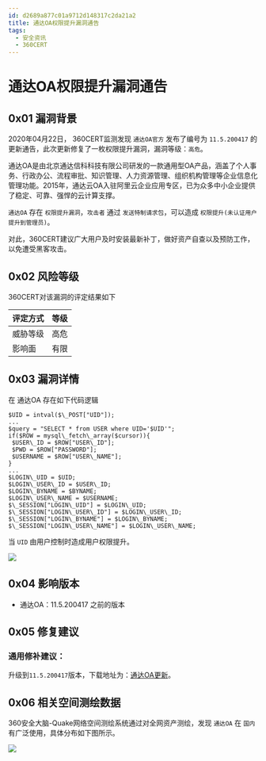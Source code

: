 ```yaml
---
id: d2689a877c01a9712d148317c2da21a2
title: 通达OA权限提升漏洞通告
tags: 
  - 安全资讯
  - 360CERT
---
```


# 通达OA权限提升漏洞通告

0x01 漏洞背景
---------


2020年04月22日， 360CERT监测发现 `通达OA官方` 发布了编号为 `11.5.200417` 的更新通告，此次更新修复了一枚权限提升漏洞，漏洞等级：`高危`。


通达OA是由北京通达信科科技有限公司研发的一款通用型OA产品，涵盖了个人事务、行政办公、流程审批、知识管理、人力资源管理、组织机构管理等企业信息化管理功能。2015年，通达云OA入驻阿里云企业应用专区，已为众多中小企业提供了稳定、可靠、强悍的云计算支撑。


`通达OA` 存在 `权限提升漏洞`，`攻击者` 通过 `发送特制请求包`，可以造成 `权限提升(未认证用户提升到管理员)`。


对此，360CERT建议广大用户及时安装最新补丁，做好资产自查以及预防工作，以免遭受黑客攻击。 


0x02 风险等级
---------


360CERT对该漏洞的评定结果如下




| 评定方式 | 等级 |
| --- | --- |
| 威胁等级 | 高危 |
| 影响面 | 有限 |


0x03 漏洞详情
---------


在 通达OA 存在如下代码逻辑



```
$UID = intval($\_POST["UID"]);
...
$query = "SELECT * from USER where UID='$UID'";
if($ROW = mysql\_fetch\_array($cursor)){
 $USER\_ID = $ROW["USER\_ID"];
 $PWD = $ROW["PASSWORD"];
 $USERNAME = $ROW["USER\_NAME"];
}
...
$LOGIN\_UID = $UID;
$LOGIN\_USER\_ID = $USER\_ID;
$LOGIN\_BYNAME = $BYNAME;
$LOGIN\_USER\_NAME = $USERNAME;
$\_SESSION["LOGIN\_UID"] = $LOGIN\_UID;
$\_SESSION["LOGIN\_USER\_ID"] = $LOGIN\_USER\_ID;
$\_SESSION["LOGIN\_BYNAME"] = $LOGIN\_BYNAME;
$\_SESSION["LOGIN\_USER\_NAME"] = $LOGIN\_USER\_NAME;

```

当 `UID` 由用户控制时造成用户权限提升。


![](https://p403.ssl.qhimgs4.com/t0121f3bd095d231cbe.png)


0x04 影响版本
---------


* 通达OA：11.5.200417 之前的版本


0x05 修复建议
---------


### 通用修补建议：


升级到`11.5.200417`版本，下载地址为：[通达OA更新](https://www.tongda2000.com/download/sp2019.php)。


0x06 相关空间测绘数据
-------------


360安全大脑-Quake网络空间测绘系统通过对全网资产测绘，发现 `通达OA` 在 `国内` 有广泛使用，具体分布如下图所示。


![](https://p403.ssl.qhimgs4.com/t0177be26216578c596.png)


